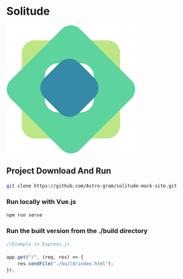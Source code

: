 # Solitude
![Logo](https://raw.githubusercontent.com/Astro-gram/solitude-mock-site/ddfa375778d33f9fd3ed4b6dce24e484f70f9c17/public/logo.png)

## Project Download And Run

```bash
git clone https://github.com/Astro-gram/solitude-mock-site.git
```

### Run locally with Vue.js

```bash
npm run serve
```

### Run the built version from the ./build directory

```js
//Example in Express.js

app.get("/", (req, res) => {
	res.sendFile("./build/index.html");
});
```
